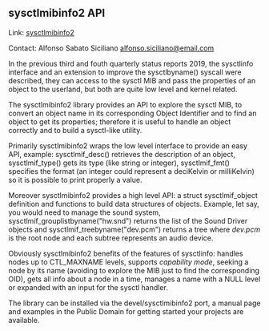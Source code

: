 ## sysctlmibinfo2 API ##

Link:	 [sysctlmibinfo2](https://gitlab.com/alfix/sysctlmibinfo2)  

Contact: Alfonso Sabato Siciliano <alfonso.siciliano@email.com>  

In the previous third and fouth quarterly status reports 2019, the sysctlinfo
interface and an extension to improve the sysctlbyname() syscall were described,
they can access to the sysctl MIB and pass the properties of an object to the
userland, but both are quite low level and kernel related.

The sysctlmibinfo2 library provides an API to explore the sysctl MIB, to convert
an object name in its corresponding Object Identifier and to find an object to
get its properties; therefore it is useful to handle an object correctly and to
build a sysctl-like utility.

Primarily sysctlmibinfo2 wraps the low level interface to provide an easy API,
example: sysctlmif\_desc() retrieves the description of an object,
sysctlmif\_type() gets its type (like string or integer), sysctlmif\_fmt()
specifies the format (an integer could represent a deciKelvin or milliKelvin) so
it is possible to print properly a value.

Moreover sysctlmibinfo2 provides a high level API: a struct sysctlmif\_object
definition and functions to build data structures of objects.
Example, let say, you would need to manage the sound system,
sysctlmif\_grouplistbyname("hw.snd") returns the list of the Sound Driver
objects and sysctlmif\_treebyname("dev.pcm") returns a tree where _dev.pcm_ is
the root node and each subtree represents an audio device.

Obviously sysctlmibinfo2 benefits of the features of sysctlinfo: handles nodes
up to CTL\_MAXNAME levels, supports _capability mode_, seeking a node by its name
(avoiding to explore the MIB just to find the corresponding OID), gets all info
about a node in a time, manages a name with a NULL level or expanded with an
input for the sysctl handler.

The library can be installed via the devel/sysctlmibinfo2 port, a manual page
and examples in the Public Domain for getting started your projects are available.
